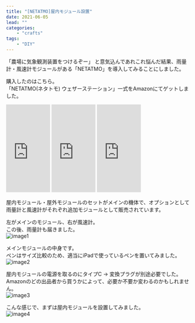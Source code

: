 ```yaml
---
title: "[NETATMO]屋内モジュール設置"
date: 2021-06-05
lead: ""
categories:
    - "crafts"
tags: 
    - "DIY"
---
```



「農場に気象観測装置をつけるぞー」
と意気込んであれこれ悩んだ結果、雨量計・風速計モジュールがある「NETATMO」を導入してみることにしました。


購入したのはこちら。  
「NETATMO(ネタトモ) ウェザーステーション」一式をAmazonにてゲットしました。

<iframe style="width:120px;height:240px;" marginwidth="0" marginheight="0" scrolling="no" frameborder="0" src="https://rcm-fe.amazon-adsystem.com/e/cm?ref=qf_sp_asin_til&t=massasquash04-22&m=amazon&o=9&p=8&l=as1&IS1=1&detail=1&asins=B07TXD3QQ5&linkId=08d36594284188d18e93913149c7f597&bc1=FFFFFF&amp;lt1=_top&fc1=333333&lc1=0066C0&bg1=FFFFFF&f=ifr">
    </iframe>

<iframe style="width:120px;height:240px;" marginwidth="0" marginheight="0" scrolling="no" frameborder="0" src="https://rcm-fe.amazon-adsystem.com/e/cm?ref=qf_sp_asin_til&t=massasquash04-22&m=amazon&o=9&p=8&l=as1&IS1=1&detail=1&asins=B0116JY608&linkId=ddd231dc95c3e20efb1509f61e3a0a68&bc1=ffffff&amp;lt1=_top&fc1=333333&lc1=0066c0&bg1=ffffff&f=ifr">
    </iframe>

<iframe style="width:120px;height:240px;" marginwidth="0" marginheight="0" scrolling="no" frameborder="0" src="https://rcm-fe.amazon-adsystem.com/e/cm?ref=qf_sp_asin_til&t=massasquash04-22&m=amazon&o=9&p=8&l=as1&IS1=1&detail=1&asins=B016OHME1A&linkId=a19cad97019fd3e35b038dabeee9ecd0&bc1=ffffff&amp;lt1=_top&fc1=333333&lc1=0066c0&bg1=ffffff&f=ifr">
    </iframe>

屋内モジュール・屋外モジュールのセットがメインの機体で、オプションとして雨量計と風速計がそれぞれ追加モジュールとして販売されています。


左がメインのモジュール、右が風速計。  
この後、雨量計も届きました。  
![image1](https://dl.dropbox.com/s/i9ce4du3eg91u1e/image1.png)

メインモジュールの中身です。  
ペンはサイズ比較のため、適当にiPadで使っているペンを置いてみました。  
![image2](https://dl.dropbox.com/s/0zj1x5rbogqugb7/image2.png)


屋内モジュールの電源を取るのにタイプC -> 変換プラグが別途必要でした。 
Amazonのどの出品者から買うかによって、必要か不要か変わるのかもしれません。  
![image3](https://dl.dropbox.com/s/h53ctqc6usyk2n5/image3.png)


こんな感じで、まずは屋内モジュールを設置してみました。  
![image4](https://dl.dropbox.com/s/n19tcqqggpxf88v/image4.png)

